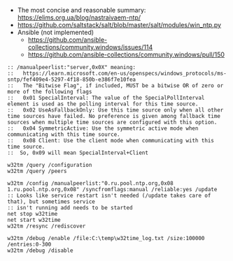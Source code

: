 * The most concise and reasonable summary: https://elims.org.ua/blog/nastraivaem-ntp/
* https://github.com/saltstack/salt/blob/master/salt/modules/win_ntp.py
* Ansible (not implemented)
    * https://github.com/ansible-collections/community.windows/issues/114
    * https://github.com/ansible-collections/community.windows/pull/150

```batch
:: /manualpeerlist:"server,0x0X" meaning:
::   https://learn.microsoft.com/en-us/openspecs/windows_protocols/ms-sntp/fef409e4-5297-4f18-850b-e386f7e10fea
::   The "Bitwise Flag", if included, MUST be a bitwise OR of zero or more of the following flags
::   0x01 SpecialInterval: The value of the SpecialPollInterval element is used as the polling interval for this time source.
::   0x02 UseAsFallbackOnly: Use this time source only when all other time sources have failed. No preference is given among fallback time sources when multiple time sources are configured with this option.
::   0x04 SymmetricActive: Use the symmetric active mode when communicating with this time source.
::   0x08 Client: Use the client mode when communicating with this time source.
::  So, 0x09 will mean SpecialInterval+Client

w32tm /query /configuration
w32tm /query /peers

w32tm /config /manualpeerlist:"0.ru.pool.ntp.org,0x08 1.ru.pool.ntp.org,0x08" /syncfromflags:manual /reliable:yes /update
:: Looks like service restart isn't needed (/update takes care of that), but sometimes service
:: isn't running add needs to be started
net stop w32time
net start w32time
w32tm /resync /rediscover

w32tm /debug /enable /file:C:\temp\w32time_log.txt /size:100000 /entries:0-300
w32tm /debug /disable
```
